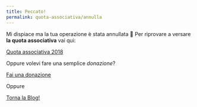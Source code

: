 ```yaml
---
title: Peccato!
permalink: quota-associativa/annulla
---
```


Mi dispiace ma la tua operazione è stata annullata 🤔 Per riprovare a versare **la quota associativa** vai qui:

[Quota associativa 2018](http://5p2p.it/quota-associativa/paypal)

Oppure volevi fare una semplice *donazione*?

[Fai una donazione](http://5p2p.it/donazioni)

Oppure

[Torna la Blog!](http://5p2p.it)